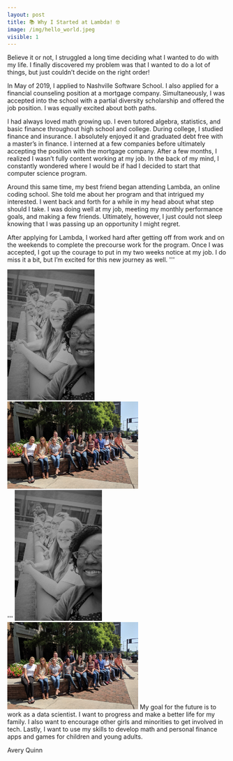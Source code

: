 ```yaml
---
layout: post
title: 📚 Why I Started at Lambda! 🤓
image: /img/hello_world.jpeg
visible: 1
---
```


Believe it or not, I struggled a long time deciding what I wanted to do with my life. I finally discovered my problem was that I wanted to do a lot of things, but just couldn’t decide on the right order!

In May of 2019, I applied to Nashville Software School. I also applied for a financial counseling position at a mortgage company. Simultaneously, I was accepted into the school with a partial diversity scholarship and offered the job position. I was equally excited about both paths.

I had always loved math growing up. I even tutored algebra, statistics, and basic finance throughout high school and college. During college, I studied finance and insurance. I absolutely enjoyed it and graduated debt free with a master’s in finance. I interned at a few companies before ultimately accepting the position with the mortgage company. After a few months, I realized I wasn’t fully content working at my job. In the back of my mind, I constantly wondered where I would be if had I decided to start that computer science program.

Around this same time, my best friend began attending Lambda, an online coding school. She told me about her program and that intrigued my interested. I went back and forth for a while in my head about what step should I take.  I was doing well at my job, meeting my monthly performance goals, and making a few friends. Ultimately, however, I just could not sleep knowing that I was passing up an opportunity I might regret.  

After applying for Lambda, I worked hard after getting off from work and on the weekends to complete the precourse work for the program. Once I was accepted, I got up the courage to put in my two weeks notice at my job. I do miss it a bit, but I’m excited for this new journey as well. 
'''
<div class="row">
  <div class="column">
    <img src="/img/21st.jpg "height="300" width="200">
  </div>
<div class="column">
    <img src="/img/21st2.jpg" height="200" width="300" />
  </div>
</div>
'''
<img src="/img/21st.jpg "height="300" width="200"><img src="/img/21st2.jpg" height="200" width="300" />
My goal for the future is to work as a data scientist. I want to progress and make a better life for my family. I also want to encourage other girls and minorities to get involved in tech. Lastly, I want to use my skills to develop math and personal finance apps and games for children and young adults.


Avery Quinn
